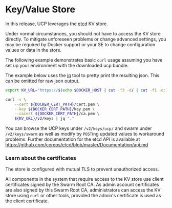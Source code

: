 # Key/Value Store

In this release, UCP leverages the
[etcd](https://github.com/coreos/etcd/) KV store.

Under normal circumstances, you should not have to access the KV store
directly.  To mitigate unforeseen problems or change advanced settings,
you may be required by Docker support or your SE to change configuration
values or data in the store.

The following example demonstrates basic `curl` usage assuming you
have set up your environment with the downloaded ucp bundle.

The example below uses the [jq](https://stedolan.github.io/jq/) tool to
pretty print the resulting json.  This can be omitted for raw json output.


```bash
export KV_URL="https://$(echo $DOCKER_HOST | cut -f3 -d/ | cut -f1 -d:):12379"

curl -s \
    --cert ${DOCKER_CERT_PATH}/cert.pem \
    --key ${DOCKER_CERT_PATH}/key.pem \
    --cacert ${DOCKER_CERT_PATH}/ca.pem \
    ${KV_URL}/v2/keys | jq "."
```


You can browse the UCP keys under `/v2/keys/ucp/` and swarm under
`/v2/keys/swarm` as well as modify by `POST`ing updated values to
workaround problems.  Further documentation for the etcd API is available
at https://github.com/coreos/etcd/blob/master/Documentation/api.md



### Learn about the certificates

The store is configured with mutual TLS to prevent unauthorized access.

All components in the system that require access to the KV store use
client certificates signed by the Swarm Root CA.  As admin account
certificates are also signed by this Swarm Root CA, administrators can
access the KV store using `curl` or other tools, provided the admin's
certificate is used as the client certificate.
